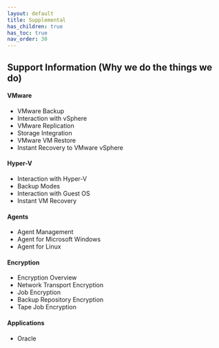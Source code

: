 ```yaml
---
layout: default
title: Supplemental 
has_children: true
has_toc: true
nav_order: 30
---
```

## Support Information (Why we do the things we do)

#### VMware
  * VMware Backup
  * Interaction with vSphere
  * VMware Replication
  * Storage Integration
  * VMware VM Restore
  * Instant Recovery to VMware vSphere


#### Hyper-V
  * Interaction with Hyper-V
  * Backup Modes
  * Interaction with Guest OS
  * Instant VM Recovery

#### Agents
* Agent Management
* Agent for Microsoft Windows
* Agent for Linux



#### Encryption
  * Encryption Overview
  * Network Transport Encryption
  * Job Encryption
  * Backup Repository Encryption
  * Tape Job Encryption



#### Applications
  * Oracle
